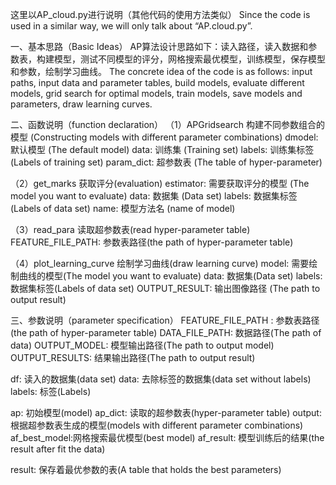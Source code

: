 这里以AP_cloud.py进行说明（其他代码的使用方法类似）
Since the code is used in a similar way, we will only talk about “AP.cloud.py”.

 
一、基本思路（Basic Ideas）
AP算法设计思路如下：读入路径，读入数据和参数表，构建模型，测试不同模型的评分，网格搜索最优模型，训练模型，保存模型和参数，绘制学习曲线。
The concrete idea of the code is as follows: input paths, input data and parameter tables, build models, evaluate different models, grid search for optimal models, train models, save models and parameters, draw learning curves.


二、函数说明（function declaration）
（1）APGridsearch
构建不同参数组合的模型 (Constructing models with different parameter combinations)
dmodel: 		默认模型 (The default model)
data: 		训练集 (Training set)
labels: 		训练集标签 (Labels of training set)
param_dict: 	超参数表 (The table of hyper-parameter)

（2）get_marks
获取评分(evaluation)
estimator:		需要获取评分的模型 (The model you want to evaluate)
data:			数据集 (Data set)
labels:		数据集标签 (Labels of data set)
name:		模型方法名 (name of model)

（3）read_para
读取超参数表(read hyper-parameter table)
FEATURE_FILE_PATH:	参数表路径(the path of hyper-parameter table)

（4）plot_learning_curve
绘制学习曲线(draw learning curve)
model:		需要绘制曲线的模型(The model you want to evaluate)
data:			数据集(Data set)
labels:		数据集标签(Labels of data set)
OUTPUT_RESULT:	输出图像路径 (The path to output result)


三、参数说明（parameter specification）
FEATURE_FILE_PATH	: 	参数表路径(the path of hyper-parameter table)
DATA_FILE_PATH:		数据路径(The path of data)
OUTPUT_MODEL:		模型输出路径(The path to output model)
OUTPUT_RESULTS: 		结果输出路径(The path to output result)

df:		读入的数据集(data set)
data:		去除标签的数据集(data set without labels)
labels:	标签(Labels)

ap:			初始模型(model)
ap_dict:		读取的超参数表(hyper-parameter table)
output:		根据超参数表生成的模型(models with different parameter combinations)
af_best_model:网格搜索最优模型(best model)
af_result:		模型训练后的结果(the result after fit the data)

result:		保存着最优参数的表(A table that holds the best parameters)

